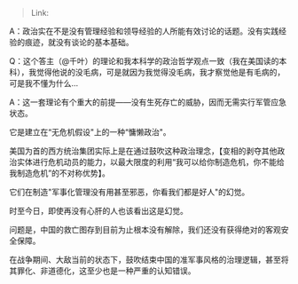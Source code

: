 > Link: 

A：政治实在不是没有管理经验和领导经验的人所能有效讨论的话题。没有实践经验的痕迹，就没有谈论的基本基础。

Q：这个答主（@千叶）的理论和我本科学的政治哲学观点一致（我在美国读的本科），我觉得他说的没毛病，可是就因为我觉得没毛病，我才察觉他是有毛病的，可是我不懂为什么…

A：这一套理论有个重大的前提——没有生死存亡的威胁，因而无需实行军管应急状态。

它是建立在“无危机假设"上的一种“慵懒政治"。

美国为首的西方统治集团实际上是在通过鼓吹这种政治理念，【变相的剥夺其他政治实体进行危机动员的能力，以最大限度的利用“我可以给你制造危机，你不能给我制造危机”的不对称优势】。

它们在制造"军事化管理没有用甚至邪恶，你看我们都是好人"的幻觉。

时至今日，即使再没有心肝的人也该看出这是幻觉。

问题是，中国的救亡图存到目前为止根本没有解除，我们还没有获得绝对的客观安全保障。

在战争期间、大敌当前的状态下，鼓吹结束中国的准军事风格的治理逻辑，甚至将其罪化、非道德化，这至少也是一种严重的认知错误。